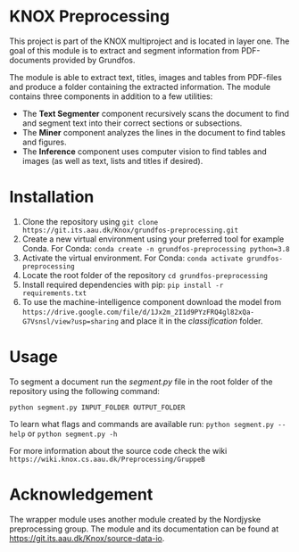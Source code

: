 # KNOX Preprocessing
This project is part of the KNOX multiproject and is located in layer one. The goal of this module is to extract and segment information from PDF-documents provided by Grundfos.

The module is able to extract text, titles, images and tables from PDF-files and produce a folder containing the extracted information. The module contains three components in addition to a few utilities:
- The **Text Segmenter** component recursively scans the document to find and segment text into their correct sections or subsections.
- The **Miner** component analyzes the lines in the document to find tables and figures.
- The **Inference** component uses computer vision to find tables and images (as well as text, lists and titles if desired).


# Installation
1. Clone the repository using ``` git clone https://git.its.aau.dk/Knox/grundfos-preprocessing.git ```
2. Create a new virtual environment using your preferred tool for example Conda. For Conda: ``` conda create -n grundfos-preprocessing python=3.8 ```
3. Activate the virtual environment. For Conda: ```conda activate grundfos-preprocessing```
4. Locate the root folder of the repository ``` cd grundfos-preprocessing ```
5. Install required dependencies with pip: ``` pip install -r requirements.txt ```
6. To use the machine-intelligence component download the model from ```https://drive.google.com/file/d/1Jx2m_2I1d9PYzFRQ4gl82xQa-G7Vsnsl/view?usp=sharing``` and place it in the *classification* folder.

# Usage

To segment a document run the *segment.py* file in the root folder of the repository using the following command:
```
python segment.py INPUT_FOLDER OUTPUT_FOLDER
```

To learn what flags and commands are available run:
```python segment.py --help``` or ```python segment.py -h```

For more information about the source code check the wiki ```https://wiki.knox.cs.aau.dk/Preprocessing/GruppeB```



# Acknowledgement

The wrapper module uses another module created by the Nordjyske preprocessing group. The module and its documentation can be found at https://git.its.aau.dk/Knox/source-data-io. 
